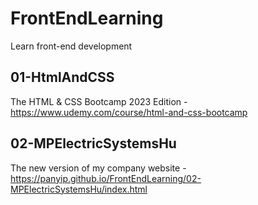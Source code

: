 # FrontEndLearning
Learn front-end development

## 01-HtmlAndCSS
The HTML & CSS Bootcamp 2023 Edition - https://www.udemy.com/course/html-and-css-bootcamp

## 02-MPElectricSystemsHu
The new version of my company website - https://panyip.github.io/FrontEndLearning/02-MPElectricSystemsHu/index.html
